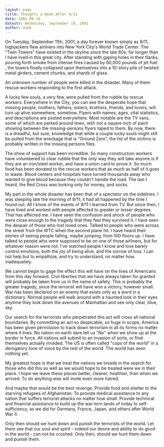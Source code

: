 ```yaml
---
layout: page
title: Thoughts a Week After 9/11
date: 2001-09-19
datestr: Wednesday, September 19, 2001
author: wook
---
```


On Tuesday, September 11th, 2001, a day forever known simply
as 9/11, highjackers flew airliners into New York City's World Trade Center.
The "Twin Towers" have existed in the skyline since the late 60s;
far longer than I have lived in this great city. After standing with gaping
holes in their flanks, pouring forth smoke from intense fires caused by 60,000
pounds of jet fuel , the towers finally collapsed upon themselves into a 10-story
pile of twisted metal girders, cement chunks, and shards of glass.

An unknown number of people were killed in the disaster. Many
of them rescue workers responding to the first attack.

A lucky few souls, a very few, were pulled from the rubble by
rescue workers. Everywhere in the City, you can see the desperate hope that
missing people, mothers, fathers, sisters, brothers, friends, and lovers, will
turn up alive somewhere, somehow. Flyers with names, ages, vital statistics,
and descriptions are posted everywhere. Most notable are the TV vans, some of
which are parked around town, with not a square inch of paint showing between
the missing-persons flyers taped to them. By now, there is a dreadful, but sure,
knowledge that while a couple lucky souls might still be pulled from the wreckage
that is "Ground Zero", the list of the victims is probably written
in the missing persons files.

The show of support has been incredible. So many construction
workers have volunteered to clear rubble that the only way they will take anyone
is if they are an iron/steel worker, and have a union card to prove it. So much
food has been donated to the rescue workers that as much as half of it goes
to waste. Blood centers and hospitals have turned thousands away who wanted
to give blood because they couldn't handle the load. The last I heard, the Red
Cross was looking only for money, and socks.

My part in the whole disaster has been that of a spectator on
the sidelines. I was sleeping late the morning of 9/11; it had all happened
by the time I found out. All I know of the events of 9/11 I learned from TV.
But since then, I have lived and worked with people affected to greater or lesser
degrees. That has affected me. I have seen the confusion and shock of people
who were close enough to the tragedy that they feel they survived it. I have
seen the despair of those who lost loved ones. Talked to people who were across
the street from the WTC when the second plane hit. I have heard their stories
of seeing people falling, maybe jumping, from 100 floors up. I have talked to
people who were supposed to be on one of those airliners, but for whatever reason
were not. I've watched people I know and love barely control emotions, both
the joy of being alive, and the sorrow of loss. I can not help but to empathize,
and try to understand, no matter how inadequately.

We cannot begin to gage the effect this will have on the lives
of Americans from this day forward. Civil liberties that we have always taken
for granted will probably be taken from us in the name of safety. This is probably
the greater tragedy, since the terrorist will have won a victory, however small.
War has been declared on an enemy that exists only as a word in a dictionary.
Normal people will walk around with a haunted look in their eyes anytime they
look down the avenues of Manhattan and see only clear, blue, sky.

Our search for the terrorists who perpetrated this act will cross
all national boundaries. By committing an act so despicable, so huge in scope,
America has been given permission to track down terrorism in all its forms no
matter where it lives. No nation on earth dare tell us "No" when we
show up at the border in force. All nations will submit to an invasion of sorts,
or find themselves actually invaded. The US is often called "cops of the
world" in a derogatory tone of voice by the rest of the world. The world
has seen nothing yet.

My greatest hope is that we treat the nations we invade in the
search for those who did this as well as we would hope to be treated were we
in their place. I hope we leave these places better, cleaner, healthier, than
when we arrived. To do anything else will invite even more hatred.

And maybe that would be the best revenge. Provide food and shelter
to the starving refugees of Afghanistan. To provide medical assistance to any
nation that suffers terrorist attacks no matter how small. Provide technical
and financial assistance to build up the war-torn lands of today to self-sufficiency,
as we did for Germany, France, Japan, and others after World War II.

Only then should we hunt down and punish the terrorists of the
world. Let them see that our soul and spirit - indeed our desire and ability
to do good in the world - can not be crushed. Only then, should we hunt them
down and punish them.
